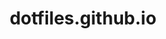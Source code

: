 ---
git: https://github.com/dotfiles/dotfiles.github.com
guide: https://github.com/jglovier/dotfiles-logo
logohandle: githubio_dotfiles
sort: dotfiles
title: dotfiles.github.io
website: https://dotfiles.github.io/
---